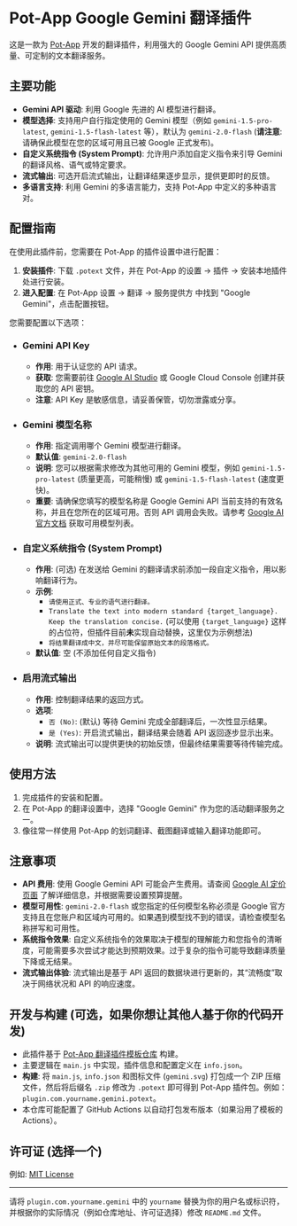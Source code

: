 # Pot-App Google Gemini 翻译插件

这是一款为 [Pot-App](https://github.com/pot-app/pot-app) 开发的翻译插件，利用强大的 Google Gemini API 提供高质量、可定制的文本翻译服务。

## 主要功能

*   **Gemini API 驱动**: 利用 Google 先进的 AI 模型进行翻译。
*   **模型选择**: 支持用户自行指定使用的 Gemini 模型（例如 `gemini-1.5-pro-latest`, `gemini-1.5-flash-latest` 等），默认为 `gemini-2.0-flash` (**请注意**: 请确保此模型在您的区域可用且已被 Google 正式发布)。
*   **自定义系统指令 (System Prompt)**: 允许用户添加自定义指令来引导 Gemini 的翻译风格、语气或特定要求。
*   **流式输出**: 可选开启流式输出，让翻译结果逐步显示，提供更即时的反馈。
*   **多语言支持**: 利用 Gemini 的多语言能力，支持 Pot-App 中定义的多种语言对。

## 配置指南

在使用此插件前，您需要在 Pot-App 的插件设置中进行配置：

1.  **安装插件**: 下载 `.potext` 文件，并在 Pot-App 的设置 -> 插件 -> 安装本地插件处进行安装。
2.  **进入配置**: 在 Pot-App 设置 -> 翻译 -> 服务提供方 中找到 "Google Gemini"，点击配置按钮。

您需要配置以下选项：

*   ### Gemini API Key
    *   **作用**: 用于认证您的 API 请求。
    *   **获取**: 您需要前往 [Google AI Studio](https://aistudio.google.com/app/apikey) 或 Google Cloud Console 创建并获取您的 API 密钥。
    *   **注意**: API Key 是敏感信息，请妥善保管，切勿泄露或分享。

*   ### Gemini 模型名称
    *   **作用**: 指定调用哪个 Gemini 模型进行翻译。
    *   **默认值**: `gemini-2.0-flash`
    *   **说明**: 您可以根据需求修改为其他可用的 Gemini 模型，例如 `gemini-1.5-pro-latest` (质量更高，可能稍慢) 或 `gemini-1.5-flash-latest` (速度更快)。
    *   **重要**: 请确保您填写的模型名称是 Google Gemini API 当前支持的有效名称，并且在您所在的区域可用。否则 API 调用会失败。请参考 [Google AI 官方文档](https://ai.google.dev/models/gemini) 获取可用模型列表。

*   ### 自定义系统指令 (System Prompt)
    *   **作用**: (可选) 在发送给 Gemini 的翻译请求前添加一段自定义指令，用以影响翻译行为。
    *   **示例**:
        *   `请使用正式、专业的语气进行翻译。`
        *   `Translate the text into modern standard {target_language}. Keep the translation concise.` (可以使用 `{target_language}` 这样的占位符，但插件目前**未**实现自动替换，这里仅为示例想法)
        *   `将结果翻译成中文，并尽可能保留原始文本的段落格式。`
    *   **默认值**: 空 (不添加任何自定义指令)

*   ### 启用流式输出
    *   **作用**: 控制翻译结果的返回方式。
    *   **选项**:
        *   `否 (No)`: (默认) 等待 Gemini 完成全部翻译后，一次性显示结果。
        *   `是 (Yes)`: 开启流式输出，翻译结果会随着 API 返回逐步显示出来。
    *   **说明**: 流式输出可以提供更快的初始反馈，但最终结果需要等待传输完成。

## 使用方法

1.  完成插件的安装和配置。
2.  在 Pot-App 的翻译设置中，选择 "Google Gemini" 作为您的活动翻译服务之一。
3.  像往常一样使用 Pot-App 的划词翻译、截图翻译或输入翻译功能即可。

## 注意事项

*   **API 费用**: 使用 Google Gemini API 可能会产生费用。请查阅 [Google AI 定价页面](https://ai.google.dev/pricing) 了解详细信息，并根据需要设置预算提醒。
*   **模型可用性**: `gemini-2.0-flash` 或您指定的任何模型名称必须是 Google 官方支持且在您账户和区域内可用的。如果遇到模型找不到的错误，请检查模型名称拼写和可用性。
*   **系统指令效果**: 自定义系统指令的效果取决于模型的理解能力和您指令的清晰度，可能需要多次尝试才能达到预期效果。过于复杂的指令可能导致翻译质量下降或无结果。
*   **流式输出体验**: 流式输出是基于 API 返回的数据块进行更新的，其“流畅度”取决于网络状况和 API 的响应速度。

## 开发与构建 (可选，如果你想让其他人基于你的代码开发)

*   此插件基于 [Pot-App 翻译插件模板仓库](https://github.com/pot-app/pot-app-translate-plugin-template) 构建。
*   主要逻辑在 `main.js` 中实现，插件信息和配置定义在 `info.json`。
*   **构建**: 将 `main.js`, `info.json` 和图标文件 (`gemini.svg`) 打包成一个 ZIP 压缩文件，然后将后缀名 `.zip` 修改为 `.potext` 即可得到 Pot-App 插件包。例如：`plugin.com.yourname.gemini.potext`。
*   本仓库可能配置了 GitHub Actions 以自动打包发布版本（如果沿用了模板的 Actions）。

## 许可证 (选择一个)

例如:
[MIT License](LICENSE)

---

请将 `plugin.com.yourname.gemini` 中的 `yourname` 替换为你的用户名或标识符，并根据你的实际情况（例如仓库地址、许可证选择）修改 `README.md` 文件。